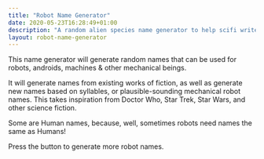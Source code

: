 ```yaml
---
title: "Robot Name Generator"
date: 2020-05-23T16:28:49+01:00
description: "A random alien species name generator to help scifi writers & roleplayers come up with new alien species"
layout: robot-name-generator
---
```


This name generator will generate random names that can be used for robots, androids, machines & other mechanical beings. 

It will generate names from existing works of fiction, as well as generate new names based on syllables, or plausible-sounding mechanical robot names. This takes inspiration from Doctor Who, Star Trek, Star Wars, and other science fiction.

Some are Human names, because, well, sometimes robots need names the same as Humans! 

Press the button to generate more robot names. 